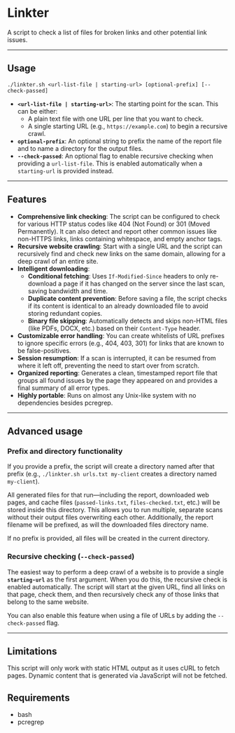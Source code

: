 # Linkter

A script to check a list of files for broken links and other potential link issues.

***

## Usage

`./linkter.sh <url-list-file | starting-url> [optional-prefix] [--check-passed]`

* **`<url-list-file | starting-url>`**: The starting point for the scan. This can be either:
    * A plain text file with one URL per line that you want to check.
    * A single starting URL (e.g., `https://example.com`) to begin a recursive crawl.
* **`optional-prefix`**: An optional string to prefix the name of the report file and to name a directory for the output files.
* **`--check-passed`**: An optional flag to enable recursive checking when providing a `url-list-file`. This is enabled automatically when a `starting-url` is provided instead.

***

## Features

* **Comprehensive link checking**: The script can be configured to check for various HTTP status codes like 404 (Not Found) or 301 (Moved Permanently). It can also detect and report other common issues like non-HTTPS links, links containing whitespace, and empty anchor tags.
* **Recursive website crawling**: Start with a single URL and the script can recursively find and check new links on the same domain, allowing for a deep crawl of an entire site.
* **Intelligent downloading**:
    * **Conditional fetching**: Uses `If-Modified-Since` headers to only re-download a page if it has changed on the server since the last scan, saving bandwidth and time.
    * **Duplicate content prevention**: Before saving a file, the script checks if its content is identical to an already downloaded file to avoid storing redundant copies.
    * **Binary file skipping**: Automatically detects and skips non-HTML files (like PDFs, DOCX, etc.) based on their `Content-Type` header.
* **Customizable error handling**: You can create whitelists of URL prefixes to ignore specific errors (e.g., 404, 403, 301) for links that are known to be false-positives.
* **Session resumption**: If a scan is interrupted, it can be resumed from where it left off, preventing the need to start over from scratch.
* **Organized reporting**: Generates a clean, timestamped report file that groups all found issues by the page they appeared on and provides a final summary of all error types.
* **Highly portable**: Runs on almost any Unix-like system with no dependencies besides pcregrep.

***

## Advanced usage

### Prefix and directory functionality

If you provide a prefix, the script will create a directory named after that prefix (e.g., `./linkter.sh urls.txt my-client` creates a directory named `my-client`).

All generated files for that run—including the report, downloaded web pages, and cache files (`passed-links.txt`, `files-checked.txt`, etc.) will be stored inside this directory. This allows you to run multiple, separate scans without their output files overwriting each other. Additionally, the report filename will be prefixed, as will the downloaded files directory name.

If no prefix is provided, all files will be created in the current directory.

### Recursive checking (`--check-passed`)

The easiest way to perform a deep crawl of a website is to provide a single **`starting-url`** as the first argument. When you do this, the recursive check is enabled automatically. The script will start at the given URL, find all links on that page, check them, and then recursively check any of those links that belong to the same website.

You can also enable this feature when using a file of URLs by adding the `--check-passed` flag.

***

## Limitations

This script will only work with static HTML output as it uses cURL to fetch pages. Dynamic content that is generated via JavaScript will not be fetched.

## Requirements

* bash
* pcregrep